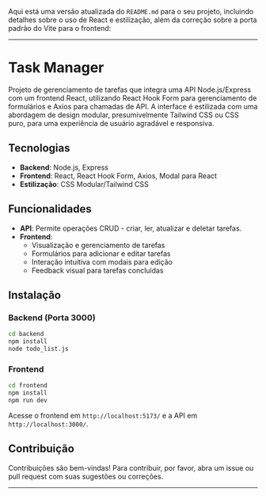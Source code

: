 Aqui está uma versão atualizada do `README.md` para o seu projeto, incluindo detalhes sobre o uso de React e estilização, além da correção sobre a porta padrão do Vite para o frontend:

---

# Task Manager

Projeto de gerenciamento de tarefas que integra uma API Node.js/Express com um frontend React, utilizando React Hook Form para gerenciamento de formulários e Axios para chamadas de API. A interface é estilizada com uma abordagem de design modular, presumivelmente Tailwind CSS ou CSS puro, para uma experiência de usuário agradável e responsiva.

## Tecnologias

- **Backend**: Node.js, Express
- **Frontend**: React, React Hook Form, Axios, Modal para React
- **Estilização**: CSS Modular/Tailwind CSS

## Funcionalidades

- **API**: Permite operações CRUD - criar, ler, atualizar e deletar tarefas.
- **Frontend**: 
  - Visualização e gerenciamento de tarefas
  - Formulários para adicionar e editar tarefas
  - Interação intuitiva com modais para edição
  - Feedback visual para tarefas concluídas

## Instalação

### Backend (Porta 3000)

```bash
cd backend
npm install
node todo_list.js
```

### Frontend 

```bash
cd frontend
npm install
npm run dev
```

Acesse o frontend em `http://localhost:5173/` e a API em `http://localhost:3000/`.

## Contribuição

Contribuições são bem-vindas! Para contribuir, por favor, abra um issue ou pull request com suas sugestões ou correções.

---
